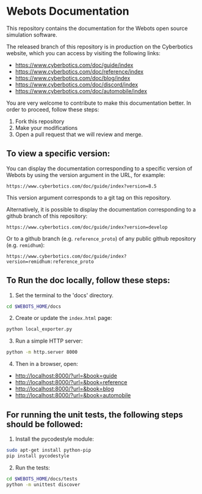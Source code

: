 # Webots Documentation

This repository contains the documentation for the Webots open source simulation software.

The released branch of this repository is in production on the Cyberbotics website, which you can access by visiting the following links:

- https://www.cyberbotics.com/doc/guide/index
- https://www.cyberbotics.com/doc/reference/index
- https://www.cyberbotics.com/doc/blog/index
- https://www.cyberbotics.com/doc/discord/index
- https://www.cyberbotics.com/doc/automobile/index

You are very welcome to contribute to make this documentation better.
In order to proceed, follow these steps:
1. Fork this repository
2. Make your modifications
3. Open a pull request that we will review and merge.

## To view a specific version:

You can display the documentation corresponding to a specific version of Webots
by using the version argument in the URL, for example:

```
https://www.cyberbotics.com/doc/guide/index?version=8.5
```

This version argument corresponds to a git tag on this repository.

Alternatively, it is possible to display the documentation corresponding to
a github branch of this repository:

```
https://www.cyberbotics.com/doc/guide/index?version=develop
```

Or to a github branch (e.g. `reference_proto`) of any public github repository (e.g. `remidhum`):

```
https://www.cyberbotics.com/doc/guide/index?version=remidhum:reference_proto
```

## To Run the doc locally, follow these steps:

1. Set the terminal to the 'docs' directory.

```sh
cd $WEBOTS_HOME/docs
```

2. Create or update the `index.html` page:

```sh
python local_exporter.py
```

3. Run a simple HTTP server:

```sh
python -m http.server 8000
```

4. Then in a browser, open:

- [http://localhost:8000/?url=&book=guide](http://localhost:8000/?url=&book=guide)
- [http://localhost:8000/?url=&book=reference](http://localhost:8000/?url=&book=reference)
- [http://localhost:8000/?url=&book=blog](http://localhost:8000/?url=&book=blog)
- [http://localhost:8000/?url=&book=automobile](http://localhost:8000/?url=&book=automobile)


## For running the unit tests, the following steps should be followed:

1. Install the pycodestyle module:

```sh
sudo apt-get install python-pip
pip install pycodestyle
```

2. Run the tests:

```sh
cd $WEBOTS_HOME/docs/tests
python -m unittest discover
```

